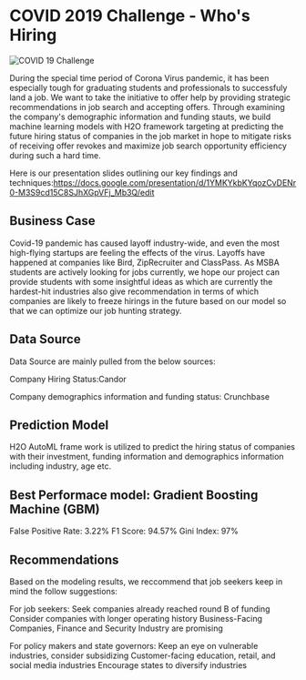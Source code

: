 # COVID 2019 Challenge - Who's Hiring
![COVID 19 Challenge](https://user-images.githubusercontent.com/57570355/79680068-767f9c80-81c0-11ea-873a-0db9a7681046.jpg)


During the special time period of Corona Virus pandemic, it has been especially tough for graduating students and professionals to successfuly land a job. We want to take the initiative to offer help by providing strategic recommendations in job search and accepting offers. Through examining the company's demographic information and funding stauts, we build machine learning models with H2O framework targeting at predicting the future hiring status of companies in the job market in hope to mitigate risks of receiving offer revokes and maximize job search opportunity efficiency during such a hard time.

Here is our presentation slides outlining our key findings and techniques:https://docs.google.com/presentation/d/1YMKYkbKYqozCvDENr0-M3S9cd15C8SJhXGpVFj_Mb3Q/edit

## Business Case
Covid-19 pandemic has caused layoff industry-wide, and even the most high-flying startups are feeling the effects of the virus. Layoffs have happened at companies like Bird, ZipRecruiter and ClassPass. As MSBA students are actively looking for jobs currently, we hope our project can provide students with some insightful ideas as which are currently the hardest-hit industries also give recommendation in terms of which companies are likely to freeze hirings in the future based on our model so that we can optimize our job hunting strategy.


## Data Source
Data Source are mainly pulled from the below sources:

Company Hiring Status:Candor

Company demographics information and funding status: Crunchbase

## Prediction Model
H2O AutoML frame work is utilized to predict the hiring status of companies with their investment, funding information and demographics information including industry, age etc.

## Best Performace model: Gradient Boosting Machine (GBM)
False Positive Rate: 3.22%
F1 Score: 94.57%
Gini Index: 97%

## Recommendations
Based on the modeling results, we reccommend that job seekers keep in mind the follow suggestions: 

For job seekers:
Seek companies already reached round B of funding
Consider companies with longer operating history
Business-Facing Companies, Finance and Security Industry are promising

For policy makers and state governors:
Keep an eye on vulnerable industries, consider subsidizing Customer-facing education, retail, and social media industries
Encourage states to diversify industries

